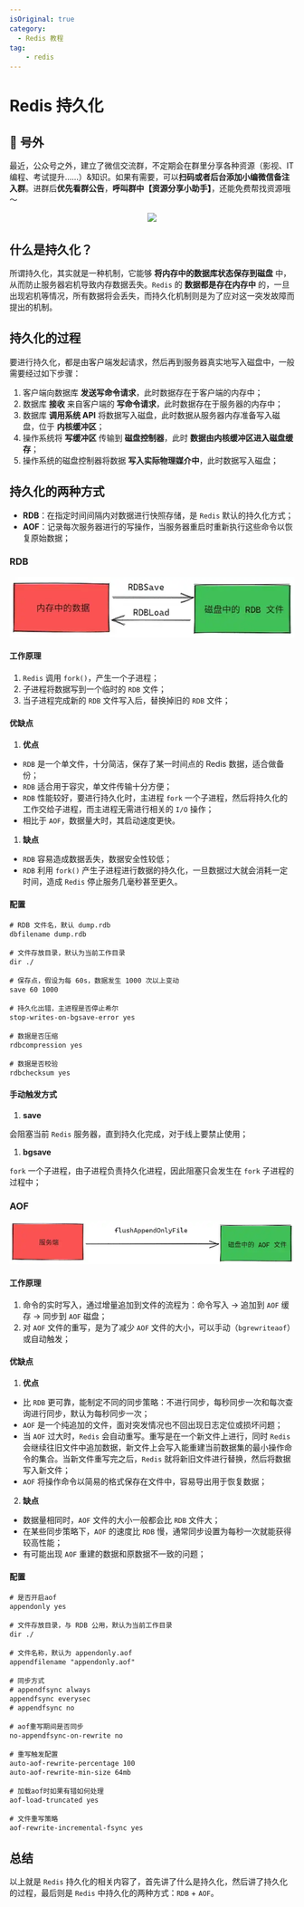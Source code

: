 ```yaml
---
isOriginal: true
category:
  - Redis 教程
tag:
    - redis
---
```


# Redis 持久化

## 🎈 号外

最近，公众号之外，建立了微信交流群，不定期会在群里分享各种资源（影视、IT 编程、考试提升……）&知识。如果有需要，可以**扫码或者后台添加小编微信备注入群**。进群后**优先看群公告**，**呼叫群中【资源分享小助手】**，还能免费帮找资源哦～

<center>
<img src="/contact/wxgroup.jpg" width="150"> 
</center>

## 什么是持久化？

所谓持久化，其实就是一种机制，它能够 **将内存中的数据库状态保存到磁盘** 中，从而防止服务器宕机导致内存数据丢失。`Redis` 的 **数据都是存在内存中** 的，一旦出现宕机等情况，所有数据将会丢失，而持久化机制则是为了应对这一突发故障而提出的机制。

## 持久化的过程

要进行持久化，都是由客户端发起请求，然后再到服务器真实地写入磁盘中，一般需要经过如下步骤：

1.  客户端向数据库 **发送写命令请求**，此时数据存在于客户端的内存中；
2.  数据库 **接收** 来自客户端的 **写命令请求**，此时数据存在于服务器的内存中；
3.  数据库 **调用系统 API** 将数据写入磁盘，此时数据从服务器内存准备写入磁盘，位于 **内核缓冲区**；
4.  操作系统将 **写缓冲区** 传输到 **磁盘控制器**，此时 **数据由内核缓冲区进入磁盘缓存**；
5.  操作系统的磁盘控制器将数据 **写入实际物理媒介中**，此时数据写入磁盘；

## 持久化的两种方式

-   **RDB**：在指定时间间隔内对数据进行快照存储，是 `Redis` 默认的持久化方式；
-   **AOF**：记录每次服务器进行的写操作，当服务器重启时重新执行这些命令以恢复原始数据；

### RDB

![](assets/20221016-persistence/9da8b3765509b2d69aa52f4d186a7701.webp)

#### 工作原理

1.  `Redis` 调用 `fork()`，产生一个子进程；
2.  子进程将数据写到一个临时的 `RDB` 文件；
3.  当子进程完成新的 `RDB` 文件写入后，替换掉旧的 `RDB` 文件；

#### 优缺点

1.  **优点** 

-   `RDB` 是一个单文件，十分简洁，保存了某一时间点的 Redis 数据，适合做备份；
-   `RDB` 适合用于容灾，单文件传输十分方便；
-   `RDB` 性能较好，要进行持久化时，主进程 `fork` 一个子进程，然后将持久化的工作交给子进程，而主进程无需进行相关的 `I/O` 操作；
-   相比于 `AOF`，数据量大时，其启动速度更快。

1.  **缺点** 

-   `RDB` 容易造成数据丢失，数据安全性较低；
-   `RDB` 利用 `fork()` 产生子进程进行数据的持久化，一旦数据过大就会消耗一定时间，造成 `Redis`  停止服务几毫秒甚至更久。

#### 配置

```properties
# RDB 文件名，默认 dump.rdb
dbfilename dump.rdb

# 文件存放目录，默认为当前工作目录
dir ./

# 保存点，假设为每 60s，数据发生 1000 次以上变动
save 60 1000

# 持久化出错，主进程是否停止希尔
stop-writes-on-bgsave-error yes

# 数据是否压缩
rdbcompression yes

# 数据是否校验
rdbchecksum yes
```

#### 手动触发方式

1.  **save**

会阻塞当前 `Redis` 服务器，直到持久化完成，对于线上要禁止使用；

1.  **bgsave**

`fork` 一个子进程，由子进程负责持久化进程，因此阻塞只会发生在 `fork` 子进程的过程中；

### AOF

![](assets/20221016-persistence/97c86fe924d22384d36088a0b2989bf3.webp)

#### 工作原理

1.  命令的实时写入，通过增量追加到文件的流程为：命令写入 -> 追加到 `AOF` 缓存 -> 同步到 `AOF` 磁盘；
2.  对 `AOF` 文件的重写，是为了减少 `AOF` 文件的大小，可以手动（`bgrewriteaof`）或自动触发；

#### 优缺点

1.  **优点** 

-   比 `RDB` 更可靠，能制定不同的同步策略：不进行同步，每秒同步一次和每次查询进行同步，默认为每秒同步一次；
-   `AOF` 是一个纯追加的文件，面对突发情况也不回出现日志定位或损坏问题；
-   当 `AOF` 过大时，`Redis` 会自动重写。重写是在一个新文件上进行，同时 `Redis` 会继续往旧文件中追加数据，新文件上会写入能重建当前数据集的最小操作命令的集合。当新文件重写完之后，`Redis` 就将新旧文件进行替换，然后将数据写入新文件；
-   `AOF` 将操作命令以简易的格式保存在文件中，容易导出用于恢复数据；

2. **缺点** 

-   数据量相同时，`AOF` 文件的大小一般都会比 `RDB` 文件大；
-   在某些同步策略下，`AOF` 的速度比 `RDB` 慢，通常同步设置为每秒一次就能获得较高性能；
-   有可能出现 `AOF` 重建的数据和原数据不一致的问题；

#### 配置

```properties
# 是否开启aof
appendonly yes

# 文件存放目录，与 RDB 公用，默认为当前工作目录
dir ./

# 文件名称，默认为 appendonly.aof 
appendfilename "appendonly.aof"

# 同步方式
# appendfsync always
appendfsync everysec
# appendfsync no

# aof重写期间是否同步
no-appendfsync-on-rewrite no

# 重写触发配置
auto-aof-rewrite-percentage 100
auto-aof-rewrite-min-size 64mb

# 加载aof时如果有错如何处理
aof-load-truncated yes

# 文件重写策略
aof-rewrite-incremental-fsync yes
```

## 总结

以上就是 `Redis` 持久化的相关内容了，首先讲了什么是持久化，然后讲了持久化的过程，最后则是 `Redis` 中持久化的两种方式：`RDB` + `AOF`。
